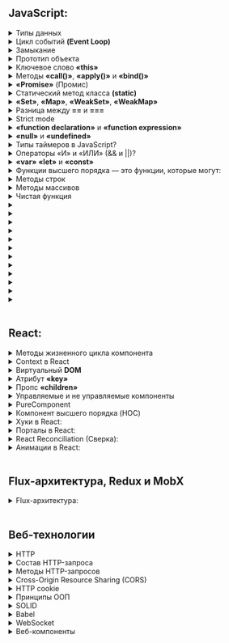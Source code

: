 ## JavaScript:

<details>
<summary>Типы данных</summary>
<br/>
<ul>
<details>
<summary>Примитивные</summary>
<ul>
<li><b>«string»</b>: строки текста, например, "Hello, world!".</li>
<li><b>«number»</b>: числовые значения, как целые, так и дробные, например, 42 или 3.14.</li>
<li><b>«boolean»</b>: логические значения true или false.</li>
<li><b>«null»</b>: специальное значение, которое представляет отсутствие какого-либо значения.</li>
<li><b>«undefined»</b>: значение переменной, которая была объявлена, но не была инициализирована.</li>
<li><b>«symbol»</b>: уникальный и неизменяемый идентификатор, используется для создания уникальных ключей объектов.</li>
<li><b>«bigint»</b>: тип данных для представления целых чисел произвольной длины, например, 9007199254740991n.</li>
</ul>
</details>
<details>
<summary>Объектные</summary>
<ul>
<li><b>«object»</b>: коллекция свойств и методов, которая может включать объекты, массивы, функции и другие структуры данных.</li>
</ul>
</details>
</ul>
<br/>
</details>
<details>
<summary>Цикл событий <b>(Event Loop)</b></summary>
<ul><b>Event Loop</b> управляет выполнением кода, обработкой событий и выполнением асинхронных операций в JavaScript. Он следит за тем, чтобы задачи в очереди были выполнены после завершения текущего стека вызовов. Если в очереди есть задачи (например, асинхронные функции или обработчики событий), Event Loop добавляет их в стек вызовов для выполнения.</ul>
</details>
<details>
<summary>Замыкание</summary>
<ul>Замыкание возникает, когда функция запоминает переменные из своего лексического окружения, даже если она вызывается за пределами этой области видимости. Это позволяет функции получить доступ к переменным, которые существовали в момент её создания, что делает замыкания мощным инструментом для работы с состоянием и конфигурацией.</ul>
</details>
<details>
<summary>Прототип объекта</summary>
<ul>В JavaScript объекты могут наследовать свойства и методы от других объектов через прототипы. Если объект не имеет искомого свойства или метода, JavaScript будет искать его в прототипе этого объекта. Это механизм, позволяющий использовать наследование и переиспользование кода.</ul>
</details>
<details>
<summary>Ключевое слово <b>«this»</b></summary>
<ul><b>«this»</b> ссылается на текущий контекст выполнения функции. Контекст может меняться в зависимости от того, как была вызвана функция. Например, в методе объекта this будет ссылаться на объект, а в функции, вызванной в глобальной области, this будет ссылаться на глобальный объект (в браузере — на window).</ul>
</details>
<details>
<summary>Методы <b>«call()»</b>, <b>«apply()»</b> и <b>«bind()»</b></summary>
<ul>Эти методы используются для управления контекстом this в функциях:</ul>
<ul>
<li><b>«call()»</b>: вызывает функцию с указанным контекстом this и передает аргументы по одному.</li>
<li><b>«apply()»</b>: аналогичен call(), но аргументы передаются в виде массива.</li>
<li><b>«bind()»</b>: возвращает новую функцию с фиксированным значением this, которую можно вызвать позже.</li>
</ul>
</details>
<details>
<summary><b>«Promise»</b> (Промис)</summary>
<ul>Промисы позволяют работать с асинхронными операциями в JavaScript, избегая вложенности колбэков. Промис может быть в одном из трёх состояний:</ul>
<ul>
<li><b>«pending»</b> (ожидание) — начальное состояние.</li>
<li><b>«fulfilled»</b> (выполнен) — операция завершена успешно.</li>
<li><b>«rejected»</b> (отклонён) — операция завершена с ошибкой.</li>
</ul>
</details>
<details>
<summary>Статический метод класса <b>(static)</b></summary>
<ul>Методы, помеченные как static, могут быть вызваны непосредственно на классе, а не на его экземплярах. Они обычно используются для создания утилитарных функций, связанных с классом, но не с конкретным экземпляром.</ul>
</details>
<details>
<summary><b>«Set»</b>, <b>«Map»</b>, <b>«WeakSet»</b>, <b>«WeakMap»</b></summary>
<ul>
<li><b>«Set»</b>: структура данных для хранения уникальных значений. Множество не допускает повторяющихся элементов.</li>
<li><b>«Map»</b>: структура данных, позволяющая хранить пары ключ-значение, где ключи могут быть любого типа.</li>
<li><b>«WeakSet»</b>: похож на Set, но хранит только объекты и позволяет сборщику мусора удалять неиспользуемые объекты.</li>
<li><b>«WeakMap»</b>: аналогичен Map, но ключами могут быть только объекты, и ссылки на них не предотвращают сборку мусора.</li>
</ul>
</details>
<details>
<summary>Разница между <b>==</b> и <b>===</b></summary>
<ul>
<p><b>==</b> (нестрогое равенство): Сравнивает значения, преобразуя их к одному типу.</p>
<p><b>===</b> (строгое равенство): Сравнивает значения и типы, не изменяя их.</p>
</ul>
</details>
<details>
<summary>Strict mode</summary>
<ul>Strict mode в JavaScript — это режим, который включает дополнительные проверки и ограничения для кода, чтобы избежать потенциальных ошибок и улучшить безопасность.</ul>
<ul>Когда код работает в строгом режиме:</ul>
<ul>
<li>Объявление переменных без var, let или const приводит к ошибке.</li>
<li>Не допускается использование зарезервированных слов (например, class, enum).</li>
<li>Запрещены некоторые устаревшие и потенциально небезопасные функции (например, with).</li>
<li>Определены более строгие правила для работы с объектами и функциями (например, нельзя удалять свойства объектов или переопределять их).</li>
</ul>
<ul>Strict mode активируется с помощью директивы "use strict"; в начале файла или функции.</ul>
</details>
<details>
<summary><b>«function declaration»</b> и <b>«function expression»</b></summary>
<ul>
<li>Function Declaration: Определяется как обычная функция и доступна для использования в любом месте в своей области видимости, даже до строки, где она была объявлена. Это связано с тем, что её объявление поднимается (hoisted) вверх области видимости.</li>
<li>Function Expression: Создается как часть выражения и доступна только после её строки определения. Она не поднимается вверх, и её можно использовать только после того, как она была присвоена переменной.</li>
</ul>
</details>
<details>
<summary><b>«null»</b> и <b>«undefined»</b></summary>
<ul>
<li><b>«null»</b>: Явное указание на отсутствие значения. Используется для того, чтобы обозначить, что переменная существует, но не имеет значимого значения.</li>
<li><b>«undefined»</b>: Значение, которое автоматически присваивается переменной, если она была объявлена, но не инициализирована, или если функция не возвращает значение.</li>
</ul>
</details>
<details>
<summary>Типы таймеров в JavaScript?</summary>
<ul>
<li><b>«setTimeout»</b>: Выполняет функцию один раз через заданный интервал времени.</li>
<li><b>«setInterval»</b>: Выполняет функцию периодически через заданные интервалы времени.</li>
</ul>
<ul>Оба метода возвращают идентификатор таймера, который можно использовать для его остановки с помощью <b>«clearTimeout»</b> или <b>«clearInterval»</b>.</ul>
</details>
<details>
<summary>Операторы «И» и «ИЛИ» (&& и ||)?</summary>
<ul>
<li><b>«&&»</b> (логическое И): Вернёт true, только если оба условия верны. Иначе — false.</li>
<li><b>«||»</b> (логическое ИЛИ): Вернёт true, если хотя бы одно из условий верно. Если ни одно не верно, вернёт false.</li>
</ul>
</details>
<details>
<summary><b>«var»</b> <b>«let»</b> и <b>«const»</b></summary>
<ul>
<li><b>«var»</b>: Объявляет переменную, которая доступна в функции или глобальной области видимости. Переменные, объявленные с var, можно переопределять и они поднимаются (hoisting), то есть доступны до строки объявления.</li>
<li><b>«let»</b>: Объявляет переменную, доступную только в блоке, где она была объявлена (например, внутри if или for). Переменные с let можно переопределять, и они не поднимаются (hoisting) выше строки объявления.</li>
<li><b>«const»</b>: Объявляет константу, которая доступна только в блоке, где она была объявлена. Значение переменной с const нельзя изменить, но если это объект или массив, то их содержимое можно изменять. Также не поднимается (hoisting).</li>
</ul>
</details>
<details>
<summary>Функции высшего порядка — это функции, которые могут:</summary>
<ul>
<li>Принимать функции в качестве аргументов: Это позволяет передавать функции как параметры, что даёт возможность изменять поведение функций или использовать их в различных контекстах. Например, функция может принимать другую функцию, чтобы выполнить её в определённых условиях.</li>
<li>Возвращать функции как результат: Это позволяет создавать функции, которые возвращают другие функции, что полезно для создания частично применённых функций, функций с замыканиями и других сложных конструкций.</li>
</ul>
</details>
<details>
<summary>Методы строк</summary>
<ul>
<li>charAt(): Возвращает символ по указанному индексу.</li>
<li>charCodeAt(): Возвращает код символа по указанному индексу.</li>
<li>concat(): Соединяет несколько строк в одну.</li>
<li>includes(): Проверяет, содержит ли строка указанную подстроку.</li>
<li>indexOf(): Возвращает индекс первого вхождения указанной подстроки.</li>
<li>lastIndexOf(): Возвращает индекс последнего вхождения указанной подстроки.</li>
<li>match(): Находит совпадения с регулярным выражением.</li>
<li>replace(): Заменяет часть строки, соответствующую регулярному выражению или строке, другой строкой.</li>
<li>search(): Ищет совпадение с регулярным выражением и возвращает его индекс.</li>
<li>slice(): Извлекает часть строки между двумя индексами.</li>
<li>split(): Разбивает строку на массив подстрок по указанному разделителю.</li>
<li>substring(): Возвращает подстроку между двумя индексами.</li>
<li>toLowerCase(): Преобразует строку в нижний регистр.</li>
<li>toUpperCase(): Преобразует строку в верхний регистр.</li>
<li>trim(): Удаляет пробелы с начала и конца строки.</li>
<li>trimStart() / trimLeft(): Удаляет пробелы с начала строки.</li>
<li>trimEnd() / trimRight(): Удаляет пробелы с конца строки.</li>
<li>padStart(): Дополняет строку до заданной длины с начала.</li>
<li>padEnd(): Дополняет строку до заданной длины с конца.</li>
<li>repeat(): Повторяет строку указанное количество раз.</li>
<li>localeCompare(): Сравнивает строку с другой строкой в соответствии с языковыми настройками.</li>
</ul>
</details>
<details>
<summary>Методы массивов</summary>
<ul>
<li>concat(): Объединяет несколько массивов в один.</li>
<li>copyWithin(): Копирует часть массива на другое место внутри этого же массива.</li>
<li>entries(): Возвращает итератор с парами [индекс, значение] для каждого элемента массива.</li>
<li>every(): Проверяет, удовлетворяют ли все элементы массива условию функции.</li>
<li>fill(): Заполняет элементы массива от начального до конечного индекса заданным значением.</li>
<li>filter(): Создает новый массив с элементами, которые удовлетворяют условию функции.</li>
<li>find(): Возвращает первый элемент массива, который удовлетворяет условию функции.</li>
<li>findIndex(): Возвращает индекс первого элемента, который удовлетворяет условию функции.</li>
<li>flat(): Создает новый массив, объединяя подмассивы до указанного уровня.</li>
<li>flatMap(): Применяет функцию к каждому элементу массива и объединяет результаты в новый массив.</li>
<li>forEach(): Выполняет функцию для каждого элемента массива.</li>
<li>from(): Создает новый массив из объекта или другого массива.</li>
<li>includes(): Проверяет, содержит ли массив указанный элемент.</li>
<li>indexOf(): Возвращает первый индекс, по которому найден указанный элемент, или -1, если элемент не найден.</li>
<li>join(): Объединяет все элементы массива в строку, используя заданный разделитель.</li>
<li>keys(): Возвращает итератор, содержащий ключи (индексы) элементов массива.</li>
<li>lastIndexOf(): Возвращает последний индекс, по которому найден указанный элемент, или -1, если элемент не найден.</li>
<li>map(): Создает новый массив с результатами вызова функции для каждого элемента массива.</li>
<li>pop(): Удаляет последний элемент из массива и возвращает его.</li>
<li>push(): Добавляет один или несколько элементов в конец массива и возвращает новую длину массива.</li>
<li>reduce(): Применяет функцию к аккумулятору и каждому элементу массива (слева направо), чтобы получить одно значение.</li>
<li>reduceRight(): Применяет функцию к аккумулятору и каждому элементу массива (справа налево), чтобы получить одно значение.</li>
<li>reverse(): Изменяет порядок элементов массива на обратный.</li>
<li>shift(): Удаляет первый элемент из массива и возвращает его.</li>
<li>slice(): Создает новый массив, содержащий копию части оригинального массива.</li>
<li>sort(): Сортирует элементы массива на месте и возвращает отсортированный массив.</li>
<li>splice(): Изменяет содержимое массива, удаляя, заменяя или добавляя элементы.</li>
<li>toLocaleString(): Возвращает строку, представляющую элементы массива с учётом языковых настроек.</li>
<li>toString(): Возвращает строку, представляющую элементы массива.</li>
<li>unshift(): Добавляет один или несколько элементов в начало массива и возвращает новую длину массива.</li>
<li>values(): Возвращает итератор, содержащий значения элементов массива.</li>
</ul>
</details>
<details>
<summary>Чистая функция</summary>
<ul>
<p>Чистая функция — это функция, которая:</p>
<li>Возвращает один и тот же результат для одинаковых входных данных: Если вы вызовете её с одними и теми же аргументами, она всегда вернёт тот же результат, независимо от того, сколько раз вы её вызовете.</li>
<li>Не изменяет внешнее состояние: Она не имеет побочных эффектов, таких как изменение глобальных переменных, работа с файлами или взаимодействие с внешними системами. Всё, что делает функция, — это вычисляет результат на основе её входных данных и возвращает его.</li>
<br/>
<p>Такие функции легко тестировать, понимать и использовать, так как они не зависят от состояния вне их области видимости.</p>
</ul>
</details>
<details>
<summary></summary>
</details>
<details>
<summary></summary>
</details>
<details>
<summary></summary>
</details>
<details>
<summary></summary>
</details>
<details>
<summary></summary>
</details>
<details>
<summary></summary>
</details>
<details>
<summary></summary>
</details>
<details>
<summary></summary>
</details>
<details>
<summary></summary>
</details>
<details>
<summary></summary>
</details>
<details>
<summary></summary>
</details>
<details>
<summary></summary>
</details>
<br/>

## React:
<details>
<summary>Методы жизненного цикла компонента</summary>
<p>Классовые компоненты в React имеют методы, которые позволяют выполнять код на разных этапах жизненного цикла компонента:</p>
<ul>
<li><b>«componentDidMount»</b>: вызывается после того, как компонент был вставлен в DOM.</li>
<li><b>«componentDidUpdate»</b>: вызывается после обновления компонента.</li>
<li><b>«componentWillUnmount»</b>: вызывается перед удалением компонента из DOM.</li>
</ul>
</details>
<details>
<summary>Context в React</summary>
<ul>Context предоставляет способ передавать данные (например, тему, язык) через дерево компонентов без необходимости передавать пропсы вручную на каждом уровне.</ul>
</details>
<details>
<summary>Виртуальный <b>DOM</b></summary>
<ul>Виртуальный <b>DOM</b> — это легковесное представление реального DOM. При изменении состояния компонента React сначала обновляет виртуальный DOM, затем вычисляет минимальные изменения и применяет их в реальном DOM, что позволяет избежать лишних обновлений и повышает производительность.</ul>
</details>
<details>
<summary>Атрибут <b>«key»</b></summary>
<ul><b>«key»</b> используется для уникальной идентификации элементов в списке. Это помогает React эффективно обновлять интерфейс, зная, какие элементы были изменены, добавлены или удалены.</ul>
</details>
<details>
<summary>Пропc <b>«children»</b></summary>
<ul><b>«children»</b> — это специальный пропс, который позволяет передавать вложенные элементы внутрь компонента. Используется, когда нужно отобразить произвольное количество дочерних элементов внутри компонента.</ul>
</details>
<details>
<summary>Управляемые и не управляемые компоненты</summary>
<ul>
<li>Управляемые компоненты имеют свое состояние, контролируемое через React state, и изменение состояния компонента приводит к его перерисовке.</li>
<li>Не управляемые компоненты управляют своим состоянием самостоятельно, часто с использованием рефов для доступа к DOM-элементам напрямую.</li>
</ul>
</details>
<details>
<summary>PureComponent</summary>
<ul>PureComponent — это компонент, который автоматически выполняет поверхностное сравнение пропсов и состояния для оптимизации производительности, предотвращая ненужные перерисовки.</ul>
</details>
<details>
<summary>Компонент высшего порядка (HOC)</summary>
<ul>HOC — это функция, которая принимает компонент и возвращает новый компонент с добавленным функционалом. Это шаблон для повторного использования кода в компонентах.</ul>
</details>
<details>
<summary>Хуки в React:</summary>
<br/>
<ul>
<details>
<summary>useState</summary>
<ul>
<li><b>Назначение</b>: Управление состоянием в функциональных компонентах.</li>
<li><b>Принцип работы</b>: Возвращает массив из двух элементов: текущего состояния и функции для его обновления. При вызове функции обновления состояние обновляется, и компонент перерисовывается.</li>
</ul>
</details>
<details>
<summary>useEffect</summary>
<ul>
<li><b>Назначение</b>: Выполнение побочных эффектов, таких как запросы к API, изменение заголовков документа, установка подписок и др.</li>
<li><b>Принцип работы</b>: Принимает функцию эффекта и массив зависимостей. Эффект выполняется после рендера компонента и при изменении зависимостей. Также можно вернуть функцию очистки, которая выполнится перед следующим эффектом или при размонтировании компонента.</li>
</ul>
</details>
<details>
<summary>useContext</summary>
<ul>
<li><b>Назначение</b>: Доступ к значению контекста, созданного с помощью React.createContext.</li>
<li><b>Принцип работы</b>: Позволяет компоненту подписываться на изменения контекста и получать его значение, не передавая его через пропсы.</li>
</ul>
</details>
<details>
<summary>useReducer</summary>
<ul>
<li><b>Назначение</b>: Управление состоянием с использованием редюсера, что полезно для более сложной логики состояния.</li>
<li><b>Принцип работы</b>: Принимает редюсер (функцию для обработки действий) и начальное состояние. Возвращает текущее состояние и функцию dispatch, которая отправляет действия для обновления состояния.</li>
</ul>
</details>
<details>
<summary>useMemo</summary>
<ul>
<li><b>Назначение</b>: Оптимизация производительности путем кэширования вычисленных значений.</li>
<li><b>Принцип работы</b>: Принимает функцию, вычисляющую значение, и массив зависимостей. Возвращает кэшированное значение, если зависимости не изменились, что предотвращает повторные вычисления.</li>
</ul>
</details>
<details>
<summary>useCallback</summary>
<ul>
<li><b>Назначение</b>: Оптимизация производительности путем кэширования функций.</li>
<li><b>Принцип работы</b>: Принимает функцию и массив зависимостей. Возвращает кэшированную функцию, которая пересоздается только при изменении зависимостей. Это помогает избежать ненужных рендеров дочерних компонентов, которые зависят от этой функции.</li>
</ul>
</details>
<details>
<summary>useRef</summary>
<ul>
<li><b>Назначение</b>: Сохранение мутабельных значений и доступ к DOM-элементам.</li>
<li><b>Принцип работы</b>: Возвращает объект с текущим свойством (current). Этот объект сохраняется между рендерами и может использоваться для хранения любых значений или ссылок на DOM-элементы.</li>
</ul>
</details>
<details>
<summary>useImperativeHandle</summary>
<ul>
<li><b>Назначение</b>: Настройка значений, возвращаемых ref, для родительских компонентов.</li>
<li><b>Принцип работы</b>: Используется совместно с forwardRef. Позволяет настраивать и контролировать, что именно будет доступно родительским компонентам через ref.</li>
</ul>
</details>
</ul>
</details>
<details>
<summary>Порталы в React:</summary>
<ul>Порталы позволяют рендерить компоненты в отдельные узлы DOM, вне родительской иерархии компонента, что полезно для создания модальных окон и других элементов, которые должны находиться вне основного DOM-дерева.</ul>
</details>
<details>
<summary>React Reconciliation (Cверка):</summary>
<ul>Процесс сверки заключается в сравнении виртуальной DOM с её предыдущей версией, чтобы определить минимальный набор изменений, которые необходимо внести в реальную DOM для синхронизации с новым состоянием.</ul>
</details>
<details>
<summary>Анимации в React:</summary>
<ul>Анимации можно создавать с помощью CSS-анимаций, а также с помощью библиотек, таких как react-transition-group (для простых переходов) или framer-motion (для более сложных анимаций).</ul>
</details>
<br/>

## Flux-архитектура, Redux и MobX
<details>
<summary>Flux-архитектура:</summary>
<ul>Flux — это шаблон управления потоком данных в приложении, который состоит из Actions (действий), Dispatcher (распределителя), Stores (хранилищ) и Views (представлений). Flux был предложен Facebook и является основой для Redux, который упрощает управление состоянием в больших приложениях.</ul>
</details>
<br/>

## Веб-технологии
<details>
<summary>HTTP</summary>
<ul>Протокол передачи гипертекста (HTTP) используется для обмена данными между клиентом и сервером. Он работает по принципу запрос-ответ, где клиент отправляет запрос, а сервер возвращает ответ.</ul>
</details>
<details>
<summary>Состав HTTP-запроса</summary>
<ul>Каждый HTTP-запрос состоит из метода (например, GET или POST), URL, версии протокола, заголовков (headers), и тела (body) запроса (в случае методов, которые передают данные).</ul>
</details>
<details>
<summary>Методы HTTP-запросов</summary>
<ul>
<li><b>GET</b>: получение данных с сервера.</li>
<li><b>POST</b>: отправка данных на сервер для создания нового ресурса.</li>
<li><b>PUT</b>: обновление существующего ресурса.</li>
<li><b>DELETE</b>: удаление ресурса.</li>
<li><b>PATCH</b>: частичное обновление ресурса.</li>
<li><b>OPTIONS</b>: получение информации о поддерживаемых сервером методах.</li>
</ul>
</details>
<details>
<summary>Cross-Origin Resource Sharing (CORS)</summary>
<ul>CORS — это механизм безопасности, который ограничивает доступ к ресурсам на веб-странице из другого домена, защищая от атак типа "межсайтовый скриптинг" (XSS).</ul>
</details>
<details>
<summary>HTTP cookie</summary>
<ul>Cookies — это небольшие файлы, которые сохраняются в браузере и используются для хранения данных, таких как сеансовые идентификаторы и предпочтения пользователя.</ul>
</details>
<details>
<summary>Принципы ООП</summary>
<p>Основные принципы объектно-ориентированного программирования:</p>
<ul>
<li>Абстракция: выделение общих характеристик и создание простых моделей.</li>
<li>Инкапсуляция: скрытие внутренней реализации и защита данных.</li>
<li>Наследование: создание новых классов на основе существующих.</li>
<li>Полиморфизм: использование одного интерфейса для разных типов данных.</li>
</ul>
</details>
<details>
<summary>SOLID</summary>
<p>SOLID — это акроним из пяти принципов проектирования:</p>
<ul>
<li>S: Single Responsibility Principle (Принцип единственной ответственности).</li>
<li>O: Open/Closed Principle (Принцип открытости/закрытости).</li>
<li>L: Liskov Substitution Principle (Принцип подстановки Барбары Лисков).</li>
<li>I: Interface Segregation Principle (Принцип разделения интерфейсов).</li>
<li>D: Dependency Inversion Principle (Принцип инверсии зависимостей).</li>
</ul>
</details>
<details>
<summary>Babel</summary>
<ul>Babel — это транспилятор, который позволяет преобразовывать код, написанный на современном JavaScript, в более старый, совместимый с устаревшими браузерами код.</ul>
</details>
<details>
<summary>WebSocket</summary>
<ul>WebSocket — это протокол, обеспечивающий двустороннюю связь между клиентом и сервером в режиме реального времени. В отличие от HTTP, WebSocket позволяет серверу отправлять данные клиенту без запроса.</ul>
</details>
<details>
<summary>Веб-компоненты</summary>
<p>Веб-компоненты — это набор технологий, включающих:</p>
<ul>
<li>Custom Elements: создание пользовательских HTML-элементов.</li>
<li>Shadow DOM: инкапсуляция стилей и структуры компонента, чтобы избежать конфликтов с основным DOM.</li>
<li>HTML Templates: создание шаблонов, которые можно использовать для генерации HTML-контента.</li>
</ul>
</details>
